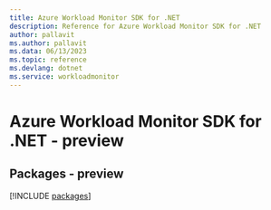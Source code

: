 ```yaml
---
title: Azure Workload Monitor SDK for .NET
description: Reference for Azure Workload Monitor SDK for .NET
author: pallavit
ms.author: pallavit
ms.data: 06/13/2023
ms.topic: reference
ms.devlang: dotnet
ms.service: workloadmonitor
---
```

# Azure Workload Monitor SDK for .NET - preview
## Packages - preview
[!INCLUDE [packages](workload-monitor-index.md)]